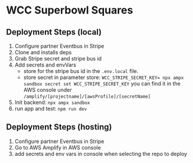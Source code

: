 # WCC Superbowl Squares

## Deployment Steps (local)

1. Configure partner Eventbus in Stripe
2. Clone and installs deps
3. Grab Stripe secret and stripe bus id
4. Add secrets and envVars
   - store for the stripe bus id in the `.env.local` file.
   - store secret in parameter store: `WCC_STRIPE_SECRET_KEY= npx ampx sandbox secret set WCC_STRIPE_SECRET_KEY` you can find it in the AWS console under `/amplify/[projectname]/[awsProfile]/[secretName]`
5. Init backend: `npx ampx sandbox`
6. run app and test: `npm run dev`

## Deployment Steps (hosting)

1. Configure partner Eventbus in Stripe
2. Go to AWS Amplify in AWS console
3. add secrets and env vars in console when selecting the repo to deploy
